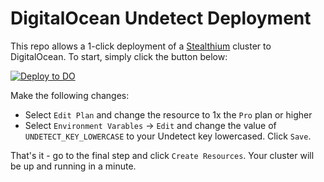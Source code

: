 # DigitalOcean Undetect Deployment

This repo allows a 1-click deployment of a [Stealthium](https://undetect.io/solutions/) cluster to DigitalOcean. To start, simply click the button below:

[![Deploy to DO](https://www.deploytodo.com/do-btn-blue.svg)](https://cloud.digitalocean.com/apps/new?repo=https://github.com/undetectio/deploy-digitalocean/tree/main)

Make the following changes:

* Select `Edit Plan` and change the resource to 1x the `Pro` plan or higher
* Select `Environment Varables` -> `Edit` and change the value of `UNDETECT_KEY_LOWERCASE` to your Undetect key lowercased. Click `Save`.

That's it - go to the final step and click `Create Resources`. Your cluster will be up and running in a minute.
